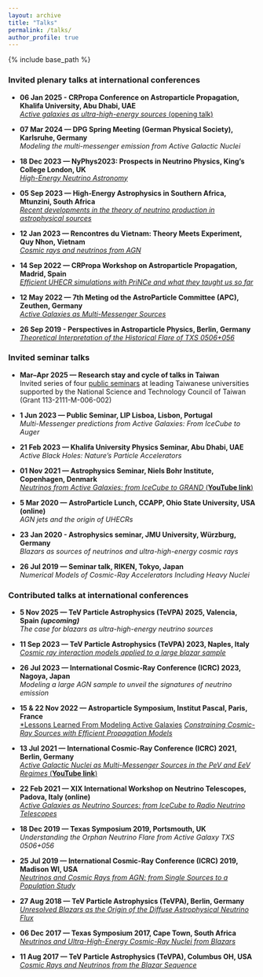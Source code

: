```yaml
---
layout: archive
title: "Talks"
permalink: /talks/
author_profile: true
---
```


{% include base_path %}

### Invited plenary talks at international conferences

- **06 Jan 2025 - CRPropa Conference on Astroparticle Propagation, Khalifa University, Abu Dhabi, UAE**  
  [*Active galaxies as ultra-high-energy sources* (opening talk)](https://ku.events/crpc/)  
 
- **07 Mar 2024 — DPG Spring Meeting (German Physical Society), Karlsruhe, Germany**  
  *Modeling the multi-messenger emission from Active Galactic Nuclei*  

- **18 Dec 2023 — NyPhys2023: Prospects in Neutrino Physics, King’s College London, UK**  
 [*High-Energy Neutrino Astronomy*](https://indico.cern.ch/event/1234324/contributions/5630700/attachments/2773860/4833775/nuphys2023_rodrigues.pdf)  

- **05 Sep 2023 — High-Energy Astrophysics in Southern Africa, Mtunzini, South Africa**  
  [*Recent developments in the theory of neutrino production in astrophysical sources*](https://heasa.sagamma.org/program/thursday-session-5/)  

- **12 Jan 2023 — Rencontres du Vietnam: Theory Meets Experiment, Quy Nhon, Vietnam**  
  [*Cosmic rays and neutrinos from AGN*](http://vietnam.in2p3.fr/2023/tmex/transparencies/PS17-CR/04_rodrigues.pdf)  

- **14 Sep 2022 — CRPropa Workshop on Astroparticle Propagation, Madrid, Spain**  
  [*Efficient UHECR simulations with PriNCe and what they taught us so far*](https://indico.ift.uam-csic.es/event/11/contributions/73/)
  
- **12 May 2022 — 7th Meting od the AstroParticle Committee (APC), Zeuthen, Germany**  
  [*Active Galaxies as Multi-Messenger Sources*](https://indico.desy.de/event/33843/sessions/12767/attachments/74832/96012/Highlight_Talk_APC7_AGN.pdf)

- **26 Sep 2019 - Perspectives in Astroparticle Physics, Berlin, Germany**  
  [*Theoretical Interpretation of the Historical Flare of TXS 0506+056*](https://indico.desy.de/event/22051/contributions/45283/attachments/29222/36698/pahen_talk_rodrigues.pdf)  

### Invited seminar talks

- **Mar–Apr 2025 — Research stay and cycle of talks in Taiwan**  
  Invited series of four [public seminars](https://www.lecospa.ntu.edu.tw/talks/the-case-for-black-hole-jets-as-ultra-high-energy-neutrino-sources) at leading Taiwanese universities  
  supported by the National Science and Technology Council of Taiwan (Grant 113-2111-M-006-002)
  
- **1 Jun 2023 — Public Seminar, LIP Lisboa, Lisbon, Portugal**  
  *Multi-Messenger predictions from Active Galaxies: From IceCube to Auger*  

- **21 Feb 2023 — Khalifa University Physics Seminar, Abu Dhabi, UAE**   
  *Active Black Holes: Nature’s Particle Accelerators*  
  
- **01 Nov 2021 — Astrophysics Seminar, Niels Bohr Institute, Copenhagen, Denmark**  
  [*Neutrinos from Active Galaxies: from IceCube to GRAND* (**YouTube link**)](https://www.youtube.com/watch?v=k7_NgtV61fY&t=1698s&ab_channel=NBIAAstroparticleSeminars)  

- **5 Mar 2020 — AstroParticle Lunch, CCAPP, Ohio State University, USA (online)**  
  *AGN jets and the origin of UHECRs*

- **23 Jan 2020 - Astrophysics seminar, JMU University, Würzburg, Germany**  
  *Blazars as sources of neutrinos and ultra-high-energy cosmic rays*  

- **26 Jul 2019 — Seminar talk, RIKEN, Tokyo, Japan**  
  *Numerical Models of Cosmic-Ray Accelerators Including Heavy Nuclei*  


### Contributed talks at international conferences

- **5 Nov 2025 — TeV Particle Astrophysics (TeVPA) 2025, Valencia, Spain *(upcoming)***  
  *The case for blazars as ultra-high-energy neutrino sources* 

- **11 Sep 2023 — TeV Particle Astrophysics (TeVPA) 2023, Naples, Italy**  
  [*Cosmic ray interaction models applied to a large blazar sample*](https://agenda.infn.it/event/33457/contributions/205274/attachments/109550/155663/tevpa2023_rodrigues.pdf)  

- **26 Jul 2023 — International Cosmic-Ray Conference (ICRC) 2023, Nagoya, Japan**  
  *Modeling a large AGN sample to unveil the signatures of neutrino emission*  

- **15 & 22 Nov 2022 — Astroparticle Symposium, Institut Pascal, Paris, France**  
  [*Lessons Learned From Modeling Active Galaxies](https://indico.ijclab.in2p3.fr/event/8374/contributions/27880/attachments/19910/27305/talk_rodrigues_saclay.pdf)
  [*Constraining Cosmic-Ray Sources with Efficient Propagation Models*](https://indico.ijclab.in2p3.fr/event/8374/contributions/28076/attachments/20130/27642/talk221124_rodrigues.pdf)  
  
- **13 Jul 2021 — International Cosmic-Ray Conference (ICRC) 2021, Berlin, Germany**  
  [*Active Galactic Nuclei as Multi-Messenger Sources in the PeV and EeV Regimes* (**YouTube link**)](https://video.desy.de/video/Active-galactic-nuclei-as-neutrino-sources-in-the-PeV-and-EeV-regimes/512a8b2d5f5dd89eb65970510043a6d7)  

- **22 Feb 2021 — XIX International Workshop on Neutrino Telescopes, Padova, Italy (online)**  
  [*Active Galaxies as Neutrino Sources: from IceCube to Radio Neutrino Telescopes*](https://agenda.infn.it/event/24250/contributions/130140/attachments/79285/102827/talk210223.pdf)  

- **18 Dec 2019 — Texas Symposium 2019, Portsmouth, UK**  
  *Understanding the Orphan Neutrino Flare from Active Galaxy TXS 0506+056*  

- **25 Jul 2019 — International Cosmic-Ray Conference (ICRC) 2019, Madison WI, USA**  
  [*Neutrinos and Cosmic Rays from AGN: from Single Sources to a Population Study*](https://www.icrc2019.org/uploads/1/1/9/0/119067782/rodrigues_icrc2019.pdf)

- **27 Aug 2018 — TeV Particle Astrophysics (TeVPA), Berlin, Germany**  
  [*Unresolved Blazars as the Origin of the Diffuse Astrophysical Neutrino Flux*](https://indico.desy.de/event/18204/contributions/29465/attachments/18958/24153/tevpa_rodrigues.pdf)  

- **06 Dec 2017 — Texas Symposium 2017, Cape Town, South Africa**  
  [*Neutrinos and Ultra-High-Energy Cosmic-Ray Nuclei from Blazars*](https://fskbhe1.puk.ac.za/people/mboett/Texas2017/Rodrigues.pdf)  

- **11 Aug 2017 — TeV Particle Astrophysics (TeVPA), Columbus OH, USA**  
  [*Cosmic Rays and Neutrinos from the Blazar Sequence*](https://indico.cern.ch/event/615891/contributions/2620430/attachments/1507783/2349936/talk1708.pdf)  


  
